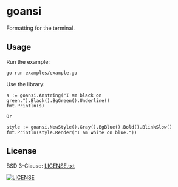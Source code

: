 # goansi

Formatting for the terminal.

## Usage
Run the example:
```
go run examples/example.go
```
Use the library:
```
s := goansi.Anstring("I am black on green.").Black().BgGreen().Underline()
fmt.Println(s)

Or

style := goansi.NewStyle().Gray().BgBlue().Bold().BlinkSlow()
fmt.Println(style.Render("I am white on blue."))
```

## License
BSD 3-Clause: [LICENSE.txt](LICENSE.txt)

[<img alt="LICENSE" src="http://img.shields.io/pypi/l/Django.svg?style=flat-square"/>](LICENSE.txt)
